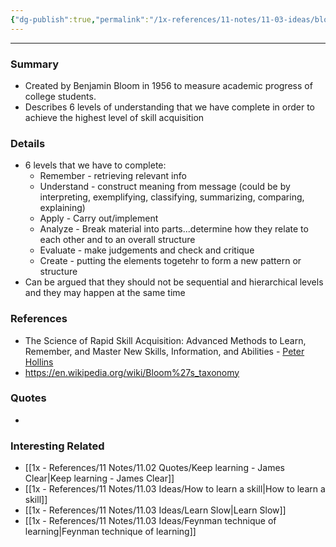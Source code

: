 ```yaml
---
{"dg-publish":true,"permalink":"/1x-references/11-notes/11-03-ideas/blooms-taxonomy-method-of-learning/"}
---
```


---

### Summary
- Created by Benjamin Bloom in 1956 to measure academic progress of college students.
- Describes 6 levels of understanding that we have complete in order to achieve the highest level of skill acquisition

### Details
- 6 levels that we have to complete:
	- Remember - retrieving relevant info
	- Understand - construct meaning from message (could be by interpreting, exemplifying, classifying, summarizing, comparing, explaining)
	- Apply - Carry out/implement
	- Analyze - Break material into parts...determine how they relate to each other and to an overall structure
	- Evaluate - make judgements and check and critique
	- Create - putting the elements togetehr to form a new pattern or structure
- Can be argued that they should not be sequential and hierarchical levels and they may happen at the same time

### References
- The Science of Rapid Skill Acquisition: Advanced Methods to Learn, Remember, and Master New Skills, Information, and Abilities - [Peter Hollins](https://www.goodreads.com/author/show/16593818.Peter_Hollins)
- https://en.wikipedia.org/wiki/Bloom%27s_taxonomy

### Quotes
-

### Interesting Related
- [[1x - References/11 Notes/11.02 Quotes/Keep learning - James Clear\|Keep learning - James Clear]]
- [[1x - References/11 Notes/11.03 Ideas/How to learn a skill\|How to learn a skill]]
- [[1x - References/11 Notes/11.03 Ideas/Learn Slow\|Learn Slow]]
- [[1x - References/11 Notes/11.03 Ideas/Feynman technique of learning\|Feynman technique of learning]]